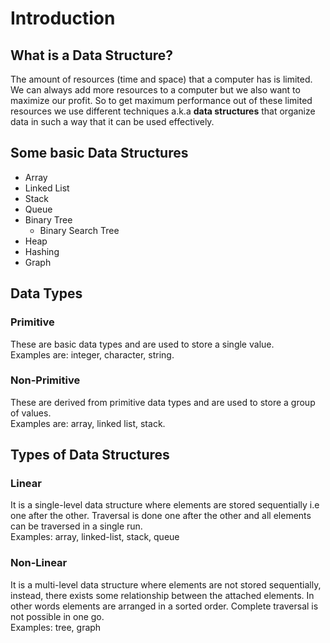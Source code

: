 
# Introduction

## What is a Data Structure?
The amount of resources (time and space) that a computer has is limited. We can always add more resources to a computer but we also want to maximize our profit. So to get maximum performance out of these limited resources we use different techniques a.k.a **data structures** that organize data in such a way that it can be used effectively.

## Some basic Data Structures
- Array
- Linked List
- Stack
- Queue
- Binary Tree
	- Binary Search Tree
- Heap
- Hashing
- Graph

## Data Types

### Primitive
These are basic data types and are used to store a single value. <br />
Examples are: integer, character, string.

### Non-Primitive
These are derived from primitive data types and are used to store a group of values. <br />
Examples are: array, linked list, stack.

## Types of Data Structures

### Linear
It is a single-level data structure where elements are stored sequentially i.e one after the other. Traversal is done one after the other and all elements can be traversed in a single run. <br />
Examples: array, linked-list, stack, queue

### Non-Linear
It is a multi-level data structure where elements are not stored sequentially, instead, there exists some relationship between the attached elements. In other words elements are arranged in a sorted order. Complete traversal is not possible in one go. <br />
Examples: tree, graph